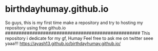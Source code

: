 # birthdayhumay.github.io
So guys, this is my first time make a repository and try to hosting my repository using free github.io
##################################################
This repository i dedicate for my gf, Humay
Feel free to ask me on twitter
seee yaaa!!!
https://ayash13.github.io/birthdayhumay.github.io/
